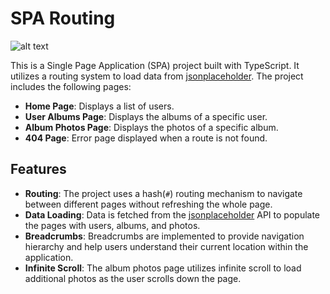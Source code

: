 # SPA Routing

![alt text](https://i.imgur.com/v4eq2ia.png)

This is a Single Page Application (SPA) project built with TypeScript. It utilizes a routing system to load data from [jsonplaceholder](https://jsonplaceholder.typicode.com). The project includes the following pages:

-  **Home Page**: Displays a list of users.
-  **User Albums Page**: Displays the albums of a specific user.
-  **Album Photos Page**: Displays the photos of a specific album.
-  **404 Page**: Error page displayed when a route is not found.

## Features

-  **Routing**: The project uses a hash(`#`) routing mechanism to navigate between different pages without refreshing the whole page.
-  **Data Loading**: Data is fetched from the [jsonplaceholder](https://jsonplaceholder.typicode.com) API to populate the pages with users, albums, and photos.
-  **Breadcrumbs**: Breadcrumbs are implemented to provide navigation hierarchy and help users understand their current location within the application.
-  **Infinite Scroll**: The album photos page utilizes infinite scroll to load additional photos as the user scrolls down the page.
